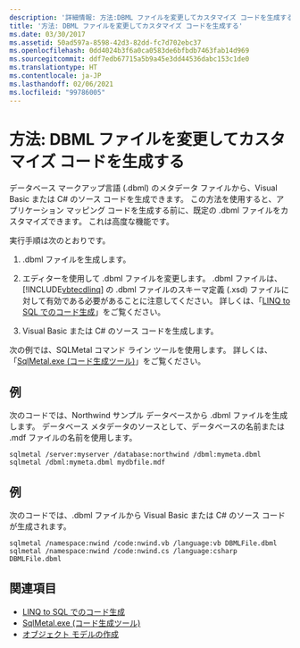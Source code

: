 ```yaml
---
description: '詳細情報: 方法:DBML ファイルを変更してカスタマイズ コードを生成する'
title: '方法: DBML ファイルを変更してカスタマイズ コードを生成する'
ms.date: 03/30/2017
ms.assetid: 50ad597a-8598-42d3-82dd-fc7d702ebc37
ms.openlocfilehash: 0dd4024b3f6a0ca0583de6bfbdb7463fab14d969
ms.sourcegitcommit: ddf7edb67715a5b9a45e3dd44536dabc153c1de0
ms.translationtype: HT
ms.contentlocale: ja-JP
ms.lasthandoff: 02/06/2021
ms.locfileid: "99786005"
---
```

# <a name="how-to-generate-customized-code-by-modifying-a-dbml-file"></a>方法: DBML ファイルを変更してカスタマイズ コードを生成する

データベース マークアップ言語 (.dbml) のメタデータ ファイルから、Visual Basic または C# のソース コードを生成できます。 この方法を使用すると、アプリケーション マッピング コードを生成する前に、既定の .dbml ファイルをカスタマイズできます。 これは高度な機能です。  
  
 実行手順は次のとおりです。  
  
1. .dbml ファイルを生成します。  
  
2. エディターを使用して .dbml ファイルを変更します。 .dbml ファイルは、[!INCLUDE[vbtecdlinq](../../../../../../includes/vbtecdlinq-md.md)] の .dbml ファイルのスキーマ定義 (.xsd) ファイルに対して有効である必要があることに注意してください。 詳しくは、「[LINQ to SQL でのコード生成](code-generation-in-linq-to-sql.md)」をご覧ください。  
  
3. Visual Basic または C# のソース コードを生成します。  
  
 次の例では、SQLMetal コマンド ライン ツールを使用します。 詳しくは、「[SqlMetal.exe (コード生成ツール)](../../../../tools/sqlmetal-exe-code-generation-tool.md)」をご覧ください。  
  
## <a name="example"></a>例  

 次のコードでは、Northwind サンプル データベースから .dbml ファイルを生成します。 データベース メタデータのソースとして、データベースの名前または .mdf ファイルの名前を使用します。  
  
```console  
sqlmetal /server:myserver /database:northwind /dbml:mymeta.dbml  
sqlmetal /dbml:mymeta.dbml mydbfile.mdf  
```  
  
## <a name="example"></a>例  

 次のコードでは、.dbml ファイルから Visual Basic または C# のソース コードが生成されます。  
  
```console
sqlmetal /namespace:nwind /code:nwind.vb /language:vb DBMLFile.dbml  
sqlmetal /namespace:nwind /code:nwind.cs /language:csharp DBMLFile.dbml  
```  
  
## <a name="see-also"></a>関連項目

- [LINQ to SQL でのコード生成](code-generation-in-linq-to-sql.md)
- [SqlMetal.exe (コード生成ツール)](../../../../tools/sqlmetal-exe-code-generation-tool.md)
- [オブジェクト モデルの作成](creating-the-object-model.md)

